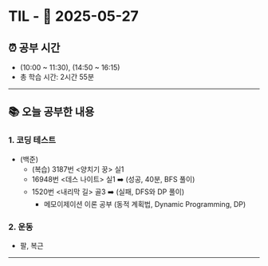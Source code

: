# TIL - 📅 2025-05-27

## ⏰ 공부 시간
- (10:00 ~ 11:30), (14:50 ~ 16:15)
- 총 학습 시간: 2시간 55분
---

## 📚 오늘 공부한 내용
### 1. 코딩 테스트
- (백준)
    - (복습) 3187번 <양치기 꿍> 실1
    - 16948번 <데스 나이트> 실1 ➡️ (성공, 40분, BFS 풀이)
    - 1520번 <내리막 길> 골3 ➡️ (실패, DFS와 DP 풀이)
      - 메모이제이션 이론 공부 (동적 계획법, Dynamic Programming, DP)

### 2. 운동
- 팔, 복근

---